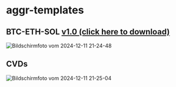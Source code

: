 # aggr-templates
## BTC-ETH-SOL [v1.0 (click here to download)](https://raw.githubusercontent.com/reicherApfel/aggr-templates/main/btcethsol_btcethsol.json)
![Bildschirmfoto vom 2024-12-11 21-24-48](https://github.com/user-attachments/assets/b8429824-b980-402f-8fbb-247ba79c3aeb)
## CVDs
![Bildschirmfoto vom 2024-12-11 21-25-04](https://github.com/user-attachments/assets/21475a1e-82e9-41b8-aa31-1310ad4638db)
